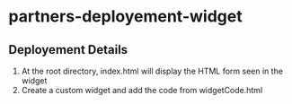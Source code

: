 # partners-deployement-widget
## Deployement Details
1. At the root directory, index.html will display the HTML form seen in the widget
2. Create a custom widget and add the code from widgetCode.html
